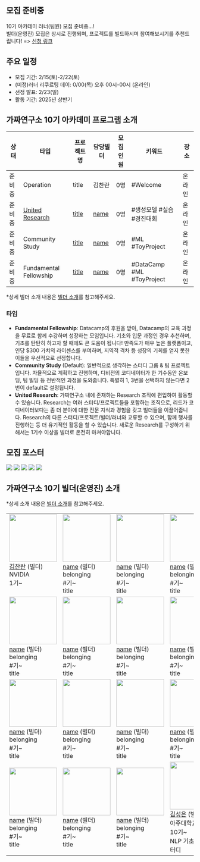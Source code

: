 ## 모집 준비중
10기 아카데미 러너(팀원) 모집 준비중...! <br/>
빌더(운영진) 모집은 상시로 진행되며, 프로젝트를 빌드하시며 참여해보시기를 추천드립니다!
=> [신청 링크](https://forms.gle/#####)

## 주요 일정
- 모집 기간: 2/15(토)-2/22(토)
- (미정)러너 리쿠르팅 데이: 0/00(목) 오후 00시-00시 (온라인)
- 선정 발표: 2/23(일)
- 활동 기간: 2025년 상반기

## 가짜연구소 10기 아카데미 프로그램 소개

|상태  |타입         |프로젝트명                                         |담당빌더|모집인원|키워드                   |장소|
|------|-------------|--------------------------------------------------|-------|--------|------------------------|----|
|준비중|Operation   |title|김찬란  |0명    |#Welcome|온라인|
|준비중|[United Research](https://github.com/Pseudo-Lab/9th-builder/discussions/12#discussioncomment-10438664)|[title](https://github.com/Pseudo-Lab/10th-builder)|[name](https://github.com/fenzhantw)  |0명    |#생성모델 #실습 #경진대회|온라인|
|준비중|Community Study|[title](https://github.com/Pseudo-Lab/9th-builder/discussions/15)|[name](https://github.com/Pseudo-Lab/10th-builder)  |0명    |#ML #ToyProject|온라인|
|준비중|Fundamental Fellowship|[title](https://github.com/Pseudo-Lab/9th-builder/discussions/15)|[name](https://github.com/Pseudo-Lab/10th-builder)  |0명    |#DataCamp #ML #ToyProject|온라인|

*상세 빌더 소개 내용은 [빌더 소개](https://github.com/Pseudo-Lab/10th-builder/discussions/2)를 참고해주세요.

### 타입
- **Fundamental Fellowship**: Datacamp의 후원을 받아, Datacamp의 교육 과정을 무료로 함께 수강하며 성장하는 모임입니다. 기초와 입문 과정인 경우 추천하며, 기초를 탄탄히 하고자 할 때에도 큰 도움이 됩니다! 만족도가 매우 높은 플랫폼이고, 인당 $300 가치의 라이센스를 부여하며, 지역적 격차 등 성장의 기회를 얻지 못한 이들을 우선적으로 선정합니다.
- **Community Study** (Default): 일반적으로 생각하는 스터디 그룹 & 팀 프로젝트입니다. 자율적으로 계획하고 진행하며, 디비전의 코디네이터가 한 기수동안 온보딩, 팀 빌딩 등 전반적인 과정을 도와줍니다. 특별히 1, 3번을 선택하지 않는다면 2번이 default로 설정됩니다.
- **United Research**: 가짜연구소 내에 존재하는 Research 조직에 편입하여 활동할 수 있습니다. Research는 여러 스터디/프로젝트들을 포함하는 조직으로, 리드가 코디네이터보다는 좀 더 분야에 대한 전문 지식과 경험을 갖고 빌더들을 이끌어줍니다. Research의 다른 스터디/프로젝트/빌더/러너와 교류할 수 있으며, 함께 행사를 진행하는 등 더 유기적인 활동을 할 수 있습니다. 새로운 Research를 구성하기 위해서는 1기수 이상을 빌더로 온전히 마쳐야합니다.

## 모집 포스터

![](imgs/recruit/00#.png)
![](imgs/recruit/00#.png)
![](imgs/recruit/00#.png)
![](imgs/recruit/00#.png)
![](imgs/recruit/00#.png)

## 가짜연구소 10기 빌더(운영진) 소개
*상세 소개 내용은 [빌더 소개](https://github.com/Pseudo-Lab/10th-builder/discussions/2)를 참고해주세요.

|  | | | |
|---|------|-------|---------|
|   <img src = "https://avatars1.githubusercontent.com/u/4317641?s=460&u=8d90f1833f528e5a62e26b7f6af5c9868d2820af&v=4" width="128px;"/> <br/> [김찬란](https://github.com/seriousran) (빌더) <br/> NVIDIA <br/> 1기~ <br/>  <br/> |  <img src = "https://pseudolab.github.io/assets/images/Pseudo_Lab_logo.png" width="128px;"/> <br/> [name](https://github.com/Pseudo-Lab/10th-builder) (빌더) <br/> belonging <br/> #기~ <br/> title <br/> |   <img src = "https://pseudolab.github.io/assets/images/Pseudo_Lab_logo.png" width="128px;"/> <br/> [name](https://github.com/Pseudo-Lab/10th-builder) (빌더) <br/> belonging <br/> #기~ <br/> title <br/> |   <img src = "https://pseudolab.github.io/assets/images/Pseudo_Lab_logo.png" width="128px;"/> <br/> [name](https://github.com/Pseudo-Lab/10th-builder) (빌더) <br/> belonging <br/> #기~ <br/> title <br/> |
|   <img src = "https://pseudolab.github.io/assets/images/Pseudo_Lab_logo.png" width="128px;"/> <br/> [name](https://github.com/Pseudo-Lab/10th-builder) (빌더) <br/> belonging <br/> #기~ <br/> title <br/> |   <img src = "https://pseudolab.github.io/assets/images/Pseudo_Lab_logo.png" width="128px;"/> <br/> [name](https://github.com/Pseudo-Lab/10th-builder) (빌더) <br/> belonging <br/> #기~ <br/> title <br/> |   <img src = "https://pseudolab.github.io/assets/images/Pseudo_Lab_logo.png" width="128px;"/> <br/> [name](https://github.com/Pseudo-Lab/10th-builder) (빌더) <br/> belonging <br/> #기~ <br/> title <br/> |   <img src = "https://pseudolab.github.io/assets/images/Pseudo_Lab_logo.png" width="128px;"/> <br/> [name](https://github.com/Pseudo-Lab/10th-builder) (빌더) <br/> belonging <br/> #기~ <br/> title <br/> |
|   <img src = "https://pseudolab.github.io/assets/images/Pseudo_Lab_logo.png" width="128px;"/> <br/> [name](https://github.com/Pseudo-Lab/10th-builder) (빌더) <br/> belonging <br/> #기~ <br/> title <br/> |   <img src = "https://pseudolab.github.io/assets/images/Pseudo_Lab_logo.png" width="128px;"/> <br/> [name](https://github.com/Pseudo-Lab/10th-builder) (빌더) <br/> belonging <br/> #기~ <br/> title <br/> |   <img src = "https://pseudolab.github.io/assets/images/Pseudo_Lab_logo.png" width="128px;"/> <br/> [name](https://github.com/Pseudo-Lab/10th-builder) (빌더) <br/> belonging <br/> #기~ <br/> title <br/> |   <img src = "https://pseudolab.github.io/assets/images/Pseudo_Lab_logo.png" width="128px;"/> <br/> [name](https://github.com/Pseudo-Lab/10th-builder) (빌더) <br/> belonging <br/> #기~ <br/> title <br/> |
|   <img src = "https://pseudolab.github.io/assets/images/Pseudo_Lab_logo.png" width="128px;"/> <br/> [name](https://github.com/Pseudo-Lab/10th-builder) (빌더) <br/> belonging <br/> #기~ <br/> title <br/> |   <img src = "https://pseudolab.github.io/assets/images/Pseudo_Lab_logo.png" width="128px;"/> <br/> [name](https://github.com/Pseudo-Lab/10th-builder) (빌더) <br/> belonging <br/> #기~ <br/> title <br/> |   <img src = "https://pseudolab.github.io/assets/images/Pseudo_Lab_logo.png" width="128px;"/> <br/> [name](https://github.com/Pseudo-Lab/10th-builder) (빌더) <br/> belonging <br/> #기~ <br/> title <br/> |   <img src = "https://github.com/user-attachments/assets/ba3f4867-ab67-4ad7-85b4-35a7d60ab3b9" width="128px;"/> <br/> [김성은](https://github.com/ssungni) (빌더) <br/> 아주대학교 <br/> 10기~ <br/> NLP 기초 논문 스터디 <br/> |

